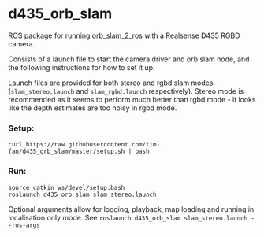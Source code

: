 # d435_orb_slam

ROS package for running [orb_slam_2_ros](https://github.com/appliedAI-Initiative/orb_slam_2_ros) with a Realsense D435 RGBD camera.

Consists of a launch file to start the camera driver and orb slam node, and the following instructions for how to set it up.

Launch files are provided for both stereo and rgbd slam modes. (`slam_stereo.launch` and `slam_rgbd.launch` respectively). 
Stereo mode is recommended as it seems to perform much better than rgbd mode - it looks like the depth estimates are too noisy in rgbd mode.

### Setup:
```{bash}
curl https://raw.githubusercontent.com/tim-fan/d435_orb_slam/master/setup.sh | bash
```

### Run:
```
source catkin_ws/devel/setup.bash
roslaunch d435_orb_slam slam_stereo.launch
```

Optional arguments allow for logging, playback, map loading and running in localisation only mode.
See `roslaunch d435_orb_slam slam_stereo.launch --ros-args` 